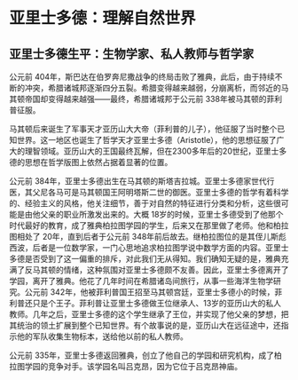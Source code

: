 # 亚里士多德：理解自然世界

## 亚里士多德生平：生物学家、私人教师与哲学家

公元前 404年，斯巴达在伯罗奔尼撒战争的终局击败了雅典，此后，由于持续不断的冲突，希腊诸城邦逐渐四分五裂。希腊变得越来越弱，分崩离析，而邻近的马其顿帝国却变得越来越强——最终，希腊诸城邦于公元前 338年被马其顿的菲利普征服。

马其顿后来诞生了军事天才亚历山大大帝（菲利普的儿子），他征服了当时整个已知世界。这一地区也诞生了哲学天才亚里士多德（Aristotle），他的思想征服了广大的理智领域。亚历山大的王国最终瓦解，但在2300多年后的20世纪，亚里士多德的思想在哲学版图上依然占据着显著的位置。

公元前 384年，亚里士多德出生在马其顿的斯塔吉拉城。亚里士多德家世代行医，其父尼各马可是马其顿国王阿明塔斯二世的御医。亚里士多德的哲学有着科学的、经验主义的风格，他关注细节，善于对自然的特征进行分类和分析，这些很可能是由他父亲的职业所激发出来的。大概 18岁的时候，亚里士多德受到了他那个时代最好的教育，成了雅典柏拉图学园的学生，后来又在那里做了老师。他和柏拉图相处了 20年，直到后者于公元前 348年前后故去。继柏拉图位的是其侄儿斯彪西波，后者是一位数学家，一门心思地追求柏拉图学说中数学方面的内容。亚里士多德是否受到了这一偏重的排斥，对此我们无从得知。我们确知无疑的是，雅典充满了反马其顿的情绪，这种氛围对亚里士多德颇不友善。因此，亚里士多德离开了学园，离开了雅典。他花了几年时间在希腊诸岛间旅行，从事一些海洋生物学研究。公元前 342年，他被菲利普国王招至马其顿宫廷，亚里士多德小的时候，菲利普还只是个王子。菲利普让亚里士多德做王位继承人、13岁的亚历山大的私人教师。几年之后，亚里士多德的这个学生继承了王位，并实现了他父亲的梦想，把其统治的领土扩展到整个已知世界。有个故事说的是，亚历山大在远征途中，还指示他的军队收集生物标本，送给他以前的私人教师。

公元前 335年，亚里士多德返回雅典，创立了他自己的学园和研究机构，成了柏拉图学园的竞争对手。该学园名叫吕克昂，因为它位于吕克昂神庙。